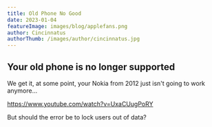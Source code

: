 ```yaml
---
title: Old Phone No Good
date: 2023-01-04
featureImage: images/blog/applefans.png
author: Cincinnatus
authorThumb: /images/author/cincinnatus.jpg
---
```


## Your old phone is no longer supported

We get it, at some point, your Nokia from 2012 just isn't going to work anymore...

https://www.youtube.com/watch?v=UxaCUugPoRY

But should the error be to lock users out of data?